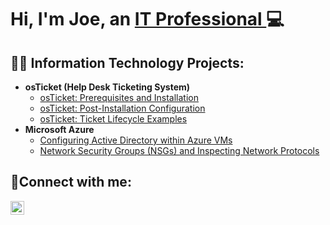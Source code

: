 <h1>Hi, I'm Joe, an <a href="https://www.linkedin.com/in/joseph-rullo-5a0aa877/">IT Professional </a>💻</h1> 

<h2>👨‍💻 Information Technology Projects:</h2>

- <b>osTicket (Help Desk Ticketing System)</b>
  - [osTicket: Prerequisites and Installation](https://github.com/josephrullo/osTicket-Prerequisites-and-Installation)
  - [osTicket: Post-Installation Configuration](https://github.com/josephrullo/osTicket---Post-Install-Configuration)
  - [osTicket: Ticket Lifecycle Examples](https://github.com/JosephRullo/osTicket-Ticket-Lifecycle-Examples) 
- <b>Microsoft Azure</b>
  - [Configuring Active Directory within Azure VMs](https://github.com/JosephRullo/Configuring-Active-Directory-within-Azure-VMs)
  - [Network Security Groups (NSGs) and Inspecting Network Protocols](https://github.com/JosephRullo/Network-Security-Groups-NSGs-and-Inspecting-Network-Protocols)

<h2>🤳Connect with me:</h2>

[<img align="left" alt="Josh | LinkedIn" width="22px" src="https://cdn.jsdelivr.net/npm/simple-icons@v3/icons/linkedin.svg" />][linkedin]


[linkedin]: https://www.linkedin.com/in/joseph-rullo-5a0aa877/
